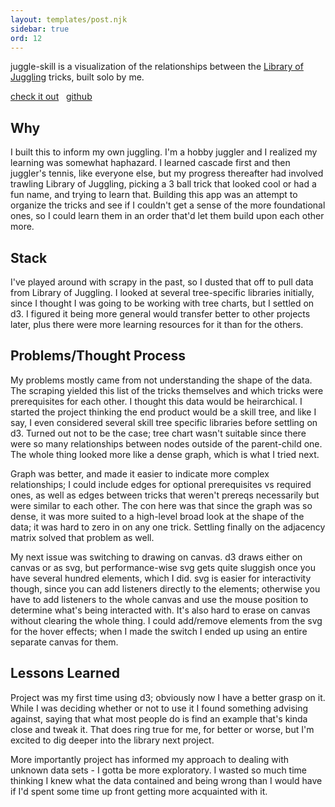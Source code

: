 ```yaml
---
layout: templates/post.njk
sidebar: true
ord: 12
---
```

juggle-skill is a visualization of the relationships between the [Library of Juggling](https://libraryofjuggling.com/) tricks, built solo by me.

[check it out](https://domonicmilesi.com/juggle) &nbsp; [github](https://github.com/dom-o/juggle)

## Why
I built this to inform my own juggling. I'm a hobby juggler and I realized my learning was somewhat haphazard. I learned cascade first and then juggler's tennis, like everyone else, but my progress thereafter had involved trawling Library of Juggling, picking a 3 ball trick that looked cool or had a fun name, and trying to learn that. Building this app was an attempt to organize the tricks and see if I couldn't get a sense of the more foundational ones, so I could learn them in an order that'd let them build upon each other more.

## Stack
I've played around with scrapy in the past, so I dusted that off to pull data from Library of Juggling. I looked at several tree-specific libraries initially, since I thought I was going to be working with tree charts, but I settled on d3. I figured it being more general would transfer better to other projects later, plus there were more learning resources for it than for the others.

## Problems/Thought Process
My problems mostly came from not understanding the shape of the data. The scraping yielded this list of the tricks themselves and which tricks were prerequisites for each other. I thought this data would be heirarchical. I started the project thinking the end product would be a skill tree, and like I say, I even considered several skill tree specific libraries before settling on d3. Turned out not to be the case; tree chart wasn't suitable since there were so many relationships between nodes outside of the parent-child one. The whole thing looked more like a dense graph, which is what I tried next.

Graph was better, and made it easier to indicate more complex relationships; I could include edges for optional prerequisites vs required ones, as well as edges between tricks that weren't prereqs necessarily but were similar to each other. The con here was that since the graph was so dense, it was more suited to a high-level broad look at the shape of the data; it was hard to zero in on any one trick. Settling finally on the adjacency matrix solved that problem as well.

My next issue was switching to drawing on canvas. d3 draws either on canvas or as svg, but performance-wise svg gets quite sluggish once you have several hundred elements, which I did. svg is easier for interactivity though, since you can add listeners directly to the elements; otherwise you have to add listeners to the whole canvas and use the mouse position to determine what's being interacted with. It's also hard to erase on canvas without clearing the whole thing. I could add/remove elements from the svg for the hover effects; when I made the switch I ended up using an entire separate canvas for them.

## Lessons Learned
Project was my first time using d3; obviously now I have a better grasp on it. While I was deciding whether or not to use it I found something advising against, saying that what most people do is find an example that's kinda close and tweak it. That does ring true for me, for better or worse, but I'm excited to dig deeper into the library next project.

More importantly project has informed my approach to dealing with unknown data sets - I gotta be more exploratory. I wasted so much time thinking I knew what the data contained and being wrong than I would have if I'd spent some time up front getting more acquainted with it.
